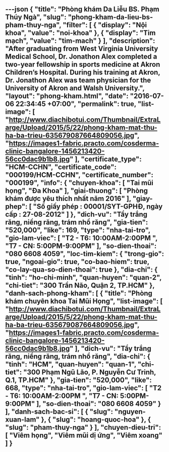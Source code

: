 ---json
{
    "title": "Phòng khám Da Liễu BS. Phạm Thúy Ngà",
    "slug": "phong-kham-da-lieu-bs-pham-thuy-nga",
    "filter": [
        {
            "display": "Nội khoa",
            "value": "noi-khoa"
        },
        {
            "display": "Tim mạch",
            "value": "tim-mach"
        }
    ],
    "description": "After graduating from West Virginia University Medical School, Dr. Jonathon Alex completed a two-year fellowship in sports medicine at Akron Children’s Hospital. During his training at Akron, Dr. Jonathon Alex was team physician for the University of Akron and Walsh University.",
    "layout": "phong-kham.html",
    "date": "2016-07-06 22:34:45 +07:00",
    "permalink": true,
    "list-image": [
        "http://www.diachibotui.com/Thumbnail/ExtraLarge/Upload/2015/5/22/phong-kham-mat-thu-ha-ba-trieu-635679087664809056.jpg",
        "https://images1-fabric.practo.com/cosderma-clinic-bangalore-1456213420-56cc0dac9b1b8.jpg"
    ],
    "certificate_type": "HCM-CCHN",
    "certificate_code": "000199/HCM-CCHN",
    "certificate_number": "000199",
    "info": {
        "chuyen-khoa": [
            "Tai mũi họng",
            "Đa Khoa"
        ],
        "giai-thuong": [
            "Phòng khám được yêu thích nhất năm 2016"
        ],
        "giay-phep": [
            "Số giấy phép : 00001/SYT-GPHĐ, ngày cấp : 27-08-2012"
        ]
    },
    "dich-vu": "Tẩy trắng răng, niềng răng, trám nhổ răng",
    "gia-tien": "520,000",
    "like": 169,
    "type": "nha-tai-tro",
    "gio-lam-viec": [
        "T2 - T6: 10:00AM-2:00PM ",
        "T7 - CN: 5:00PM-9:00PM"
    ],
    "so-dien-thoai": "080 6608 4059",
    "loc-tim-kiem": {
        "trong-gio": true,
        "ngoai-gio": true,
        "co-bao-hiem": true,
        "co-lay-qua-so-dien-thoai": true
    },
    "dia-chi": {
        "tinh": "ho-chi-minh",
        "quan-huyen": "quan-2",
        "chi-tiet": "300 Trần Não, Quận 2, TP.HCM"
    },
    "danh-sach-phong-kham": [
        {
            "title": "Phòng khám chuyên khoa Tai Mũi Họng",
            "list-image": [
                "http://www.diachibotui.com/Thumbnail/ExtraLarge/Upload/2015/5/22/phong-kham-mat-thu-ha-ba-trieu-635679087664809056.jpg",
                "https://images1-fabric.practo.com/cosderma-clinic-bangalore-1456213420-56cc0dac9b1b8.jpg"
            ],
            "dich-vu": "Tẩy trắng răng, niềng răng, trám nhổ răng",
            "dia-chi": {
                "tinh": "HCM",
                "quan-huyen": "quan-1",
                "chi-tiet": "300 Phạm Ngũ Lão, P. Nguyễn Cư Trinh, Q.1, TP.HCM"
            },
            "gia-tien": "520,000",
            "like": 668,
            "type": "nha-tai-tro",
            "gio-lam-viec": [
                "T2 - T6: 10:00AM-2:00PM ",
                "T7 - CN: 5:00PM-9:00PM"
            ],
            "so-dien-thoai": "080 6608 4059"
        }
    ],
    "danh-sach-bac-si": [
        {
            "slug": "nguyen-xuan-lam"
        },
        {
            "slug": "hoang-quoc-hoa"
        },
        {
            "slug": "pham-thuy-nga"
        }
    ],
    "chuyen-dieu-tri": [
        "Viêm họng",
        "Viêm mũi dị ứng",
        "Viêm xoang"
    ]
}
---
